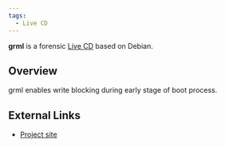 ```yaml
---
tags:
  - Live CD
---
```

**grml** is a forensic [Live CD](live_cd.md) based on Debian.

## Overview

grml enables write blocking during early stage of boot process.

## External Links

* [Project site](https://grml.org/)
